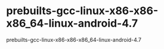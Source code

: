 prebuilts-gcc-linux-x86-x86-x86_64-linux-android-4.7
====================================================

prebuilts-gcc-linux-x86-x86-x86_64-linux-android-4.7
